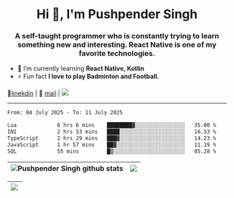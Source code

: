 <h1 align="center">Hi 👋, I'm Pushpender Singh</h1>
<h3 align="center">A self-taught programmer who is constantly trying to learn something new and interesting. React Native is one of my favorite technologies.</h3>

- 🌱 I’m currently learning **React Native, Kotlin**
- ⚡ Fun fact **I love to play Badminton and Football.**

👔[linekdin](https://www.linkedin.com/in/pushpender-singh-240061202/) | 📧 [mail](mailto:pushpendersingh694@gmail.com) | 
<a href="https://github.com/pushpender-singh-ap/pushpender-singh-ap">
    <img src="https://komarev.com/ghpvc/?username=pushpender-singh-ap&style=for-the-badge">
</a>


---

<!--START_SECTION:waka-->

```txt
From: 04 July 2025 - To: 11 July 2025

Lua             6 hrs 6 mins    ████████▓░░░░░░░░░░░░░░░░   35.00 %
INI             2 hrs 53 mins   ████░░░░░░░░░░░░░░░░░░░░░   16.53 %
TypeScript      2 hrs 29 mins   ███▓░░░░░░░░░░░░░░░░░░░░░   14.23 %
JavaScript      1 hr 57 mins    ██▓░░░░░░░░░░░░░░░░░░░░░░   11.19 %
SQL             55 mins         █▒░░░░░░░░░░░░░░░░░░░░░░░   05.28 %
```

<!--END_SECTION:waka-->


| <a><img align="center" src="https://github-readme-stats-iota-ecru-15.vercel.app/api?username=pushpender-singh-ap&show_icons=true&include_all_commits=true&theme=buefy&hide_border=true" alt="Pushpender Singh github stats" /></a> | <a><img align="center" src="https://github-readme-stats-iota-ecru-15.vercel.app/api/top-langs/?username=pushpender-singh-ap&layout=compact&theme=buefy&hide_border=true" /></a> |
| ------------- | ------------- |

| <a> <img align="left" src="https://github-readme-streak-stats.herokuapp.com/?user=pushpender-singh-ap" /></br> </a> |
| ------------- |
